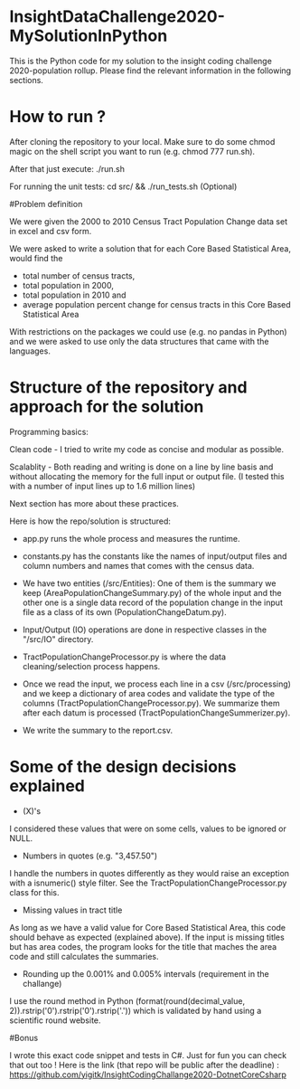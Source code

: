 # InsightDataChallenge2020-MySolutionInPython

This is the Python code for my solution to the insight coding challenge 2020-population rollup. Please find the relevant information in the following sections.

# How to run ? 

After cloning the repository to your local. Make sure to do some chmod magic on the shell script you want to run (e.g. chmod 777 run.sh). 

After that just execute: ./run.sh 

For running the unit tests: cd src/ && ./run_tests.sh (Optional)

#Problem definition

We were given the 2000 to 2010 Census Tract Population Change data set in excel and csv form.

We were asked to write a solution that for each Core Based Statistical Area, would find the 
* total number of census tracts, 
* total population in 2000, 
* total population in 2010 and 
* average population percent change for census tracts in this Core Based Statistical Area

With restrictions on the packages we could use (e.g. no pandas in Python) and we were asked to use only the data structures that came with the languages. 

# Structure of the repository and approach for the solution

Programming basics:

Clean code - I tried to write my code as concise and modular as possible.

Scalablity - Both reading and writing is done on a line by line basis and without allocating the memory for the full input or output file. (I tested this with a number of input lines up to 1.6 million lines)

Next section has more about these practices.

Here is how the repo/solution is structured:

- app.py runs the whole process and measures the runtime. 

- constants.py has the constants like the names of input/output files and column numbers and names that comes with the census data.

- We have two entities (/src/Entities): One of them is the summary we keep (AreaPopulationChangeSummary.py) of the whole input and the other one is a single data record of the population change in the input file as a class of its own (PopulationChangeDatum.py).

- Input/Output (IO) operations are done in respective classes in the "/src/IO" directory.

- TractPopulationChangeProcessor.py is where the data cleaning/selection process happens.

- Once we read the input, we process each line in a csv (/src/processing) and we keep a dictionary of area codes and validate the type of the columns (TractPopulationChangeProcessor.py). We summarize them after each datum is processed (TractPopulationChangeSummerizer.py).

- We write the summary to the report.csv.

# Some of the design decisions explained

- (X)'s

I considered these values that were on some cells, values to be ignored or NULL.

- Numbers in quotes (e.g. "3,457.50")

I handle the numbers in quotes differently as they would raise an exception with a isnumeric() style filter. See the TractPopulationChangeProcessor.py class for this. 

- Missing values in tract title 

As long as we have a valid value for Core Based Statistical Area, this code should behave as expected (explained above). If the input is missing titles but has area codes, the program looks for the title that maches the area code and still calculates the summaries. 

- Rounding up the 0.001% and 0.005% intervals (requirement in the challange)

I use the round method in Python (format(round(decimal_value, 2)).rstrip('0').rstrip('0').rstrip('.')) which is validated by hand using a scientific round website.

#Bonus 

I wrote this exact code snippet and tests in C#. Just for fun you can check that out too ! Here is the link (that repo will be public after the deadline) :
https://github.com/yigitk/InsightCodingChallange2020-DotnetCoreCsharp

